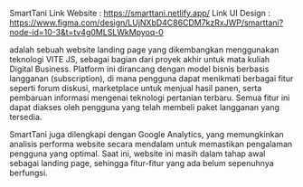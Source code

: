 SmartTani
Link Website : https://smarttani.netlify.app/
Link UI Design : https://www.figma.com/design/LUjNXbD4C86CDM7kzRxJWP/smarttani?node-id=10-3&t=tv4g0MLSLWkMpyoq-0

adalah sebuah website landing page yang dikembangkan menggunakan teknologi VITE JS, sebagai bagian dari proyek akhir untuk mata kuliah Digital Business. Platform ini dirancang dengan model bisnis berbasis langganan (subscription), di mana pengguna dapat menikmati berbagai fitur seperti forum diskusi, marketplace untuk menjual hasil panen, serta pembaruan informasi mengenai teknologi pertanian terbaru. Semua fitur ini dapat diakses oleh pengguna yang telah membeli paket langganan yang tersedia.

SmartTani juga dilengkapi dengan Google Analytics, yang memungkinkan analisis performa website secara mendalam untuk memastikan pengalaman pengguna yang optimal. Saat ini, website ini masih dalam tahap awal sebagai landing page, sehingga fitur-fitur yang ada belum sepenuhnya berfungsi.

